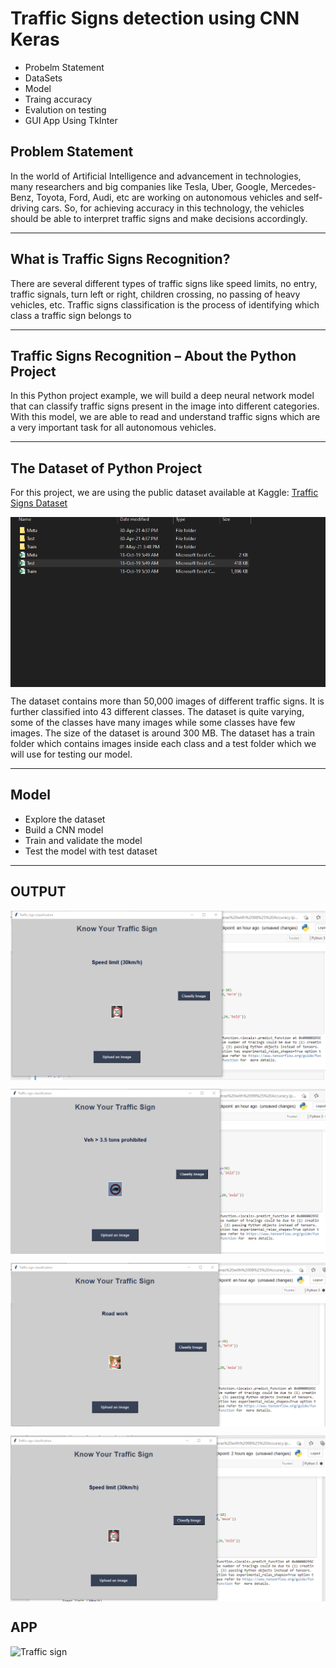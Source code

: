 # Traffic Signs detection using CNN Keras

- Probelm Statement
- DataSets
- Model
- Traing accuracy
- Evalution on testing
- GUI App Using TkInter

## Problem Statement
In the world of Artificial Intelligence and advancement in technologies, many researchers and big companies like Tesla, Uber, Google, Mercedes-Benz, Toyota, Ford, Audi, etc are working on autonomous vehicles and self-driving cars. So, for achieving accuracy in this technology, the vehicles should be able to interpret traffic signs and make decisions accordingly.

---
## What is Traffic Signs Recognition?
There are several different types of traffic signs like speed limits, no entry, traffic signals, turn left or right, children crossing, no passing of heavy vehicles, etc. Traffic signs classification is the process of identifying which class a traffic sign belongs to

---
## Traffic Signs Recognition – About the Python Project
In this Python project example, we will build a deep neural network model that can classify traffic signs present in the image into different categories. With this model, we are able to read and understand traffic signs which are a very important task for all autonomous vehicles.

---
## The Dataset of Python Project
For this project, we are using the public dataset available at Kaggle:
[Traffic Signs Dataset](https://www.kaggle.com/meowmeowmeowmeowmeow/gtsrb-german-traffic-sign/code)

<p align = 'center'>
  <img src = './Support/6.png' align = 'center'>
</p>

The dataset contains more than 50,000 images of different traffic signs. It is further classified into 43 different classes. The dataset is quite varying, some of the classes have many images while some classes have few images. The size of the dataset is around 300 MB. The dataset has a train folder which contains images inside each class and a test folder which we will use for testing our model.

---
## Model
- Explore the dataset
- Build a CNN model
- Train and validate the model
- Test the model with test dataset

---

## OUTPUT
<p align = 'center'>
  <img src = './Support/1.png' align = 'center'>
</p>

<p align = 'center'>
  <img src = './Support/2.png' align = 'center'>
</p>


<p align = 'center'>
  <img src = './Support/3.png' align = 'center'>
</p>


<p align = 'center'>
  <img src = './Support/4.png' align = 'center'>
</p>


## APP

![Traffic sign]()



